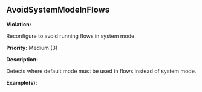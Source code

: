 AvoidSystemModeInFlows[](#avoidsystemmodeinflows)
------------------------------------------------------------------------------------------------------------------------------------------------------

**Violation:**

   Reconfigure to avoid running flows in system mode.


**Priority:** Medium (3)

**Description:**

   Detects where default mode must be used in flows instead of system mode.

**Example(s):**

   

